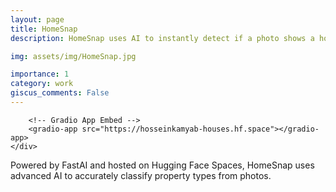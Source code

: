 ```yaml
---
layout: page
title: HomeSnap
description: HomeSnap uses AI to instantly detect if a photo shows a house or a condo, making property identification quick and easy.

img: assets/img/HomeSnap.jpg

importance: 1
category: work
giscus_comments: False
---
```


<div class="row">
    <div class="col-sm-12 mt-3 mt-md-0">
        <!-- Gradio Script -->
        <script type="module" src="https://gradio.s3-us-west-2.amazonaws.com/5.4.0/gradio.js"></script>

        <!-- Gradio App Embed -->
        <gradio-app src="https://hosseinkamyab-houses.hf.space"></gradio-app>
    </div>
</div>


Powered by FastAI and hosted on Hugging Face Spaces, HomeSnap uses advanced AI to accurately classify property types from photos.






